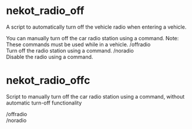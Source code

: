 # nekot_radio_off  

A script to automatically turn off the vehicle radio when entering a vehicle.  

You can manually turn off the car radio station using a command.
Note: These commands must be used while in a vehicle.
/offradio  
    Turn off the radio station using a command.
/noradio  
    Disable the radio using a command.

# nekot_radio_offc  

Script to manually turn off the car radio station using a command, without automatic turn-off functionality  

/offradio  
/noradio  

